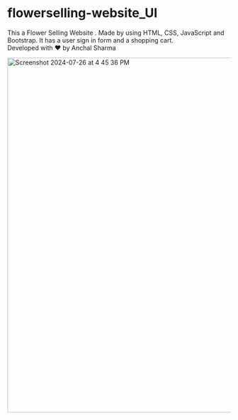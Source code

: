 # flowerselling-website_UI
This a Flower Selling Website . Made by using HTML, CSS, JavaScript and Bootstrap. It has a user sign in form and a shopping cart.
<br>
Developed with ❤️ by Anchal Sharma

<img width="800" alt="Screenshot 2024-07-26 at 4 45 36 PM" src="https://github.com/user-attachments/assets/d6016145-c9e4-4497-80ee-3fc5ed9b149f">

